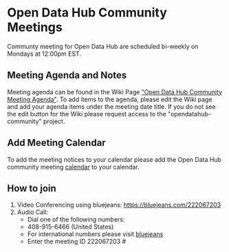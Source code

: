 # Open Data Hub Community Meetings
Communty meeting for Open Data Hub are scheduled bi-weekly on Mondays at 
12:00pm EST.

## Meeting Agenda and Notes
Meeting agenda can be found in the Wiki Page ["Open Data Hub Community Meeting Agenda"](https://github.com/opendatahub-io/opendatahub-community/wiki/Open-Data-Hub-Community-Meeting-Agenda).
To add items to the agenda, please edit the Wiki page and add your agenda items under the meeting date title. If you do not see the edit button for the Wiki please
request access to the "opendatahub-community" project. 


## Add Meeting Calendar
To add the meeting notices to your calendar please add the Open Data Hub 
community meeting [calendar](https://calendar.google.com/calendar?cid=cmVkaGF0LmNvbV92bW1pMW5tdHQyZGJjdXVqcmJ1aGo5N2pya0Bncm91cC5jYWxlbmRhci5nb29nbGUuY29t) to your calendar.

## How to join
1. Video  Conferencing using bluejeans: https://bluejeans.com/222067203
2. Audio Call: 
   - Dial one of the following numbers:
   - 408-915-6466 (United States)
   - For international numbers please visit [bluejeans](https://www.redhat.com/en/conference-numbers)
   - Enter the meeting ID 222067203 #
